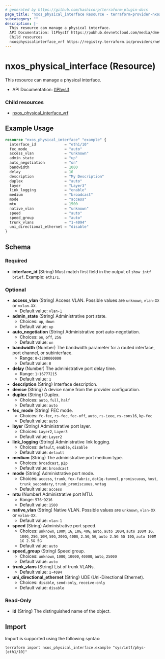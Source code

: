```yaml
---
# generated by https://github.com/hashicorp/terraform-plugin-docs
page_title: "nxos_physical_interface Resource - terraform-provider-nxos"
subcategory: ""
description: |-
  This resource can manage a physical interface.
  API Documentation: l1PhysIf https://pubhub.devnetcloud.com/media/dme-docs-10-2-2/docs/System/l1:PhysIf/
  Child resources
  nxosphysicalinterface_vrf https://registry.terraform.io/providers/netascode/nxos/latest/docs/resources/physical_interface_vrf
---
```


# nxos_physical_interface (Resource)

This resource can manage a physical interface.

- API Documentation: [l1PhysIf](https://pubhub.devnetcloud.com/media/dme-docs-10-2-2/docs/System/l1:PhysIf/)

### Child resources

- [nxos_physical_interface_vrf](https://registry.terraform.io/providers/netascode/nxos/latest/docs/resources/physical_interface_vrf)

## Example Usage

```terraform
resource "nxos_physical_interface" "example" {
  interface_id             = "eth1/10"
  fec_mode                 = "auto"
  access_vlan              = "unknown"
  admin_state              = "up"
  auto_negotiation         = "on"
  bandwidth                = 1000
  delay                    = 10
  description              = "My Description"
  duplex                   = "auto"
  layer                    = "Layer3"
  link_logging             = "enable"
  medium                   = "broadcast"
  mode                     = "access"
  mtu                      = 1500
  native_vlan              = "unknown"
  speed                    = "auto"
  speed_group              = "auto"
  trunk_vlans              = "1-4094"
  uni_directional_ethernet = "disable"
}
```

<!-- schema generated by tfplugindocs -->
## Schema

### Required

- **interface_id** (String) Must match first field in the output of `show intf brief`. Example: `eth1/1`.

### Optional

- **access_vlan** (String) Access VLAN. Possible values are `unknown`, `vlan-XX` or `vxlan-XX`.
  - Default value: `vlan-1`
- **admin_state** (String) Administrative port state.
  - Choices: `up`, `down`
  - Default value: `up`
- **auto_negotiation** (String) Administrative port auto-negotiation.
  - Choices: `on`, `off`, `25G`
  - Default value: `on`
- **bandwidth** (Number) The bandwidth parameter for a routed interface, port channel, or subinterface.
  - Range: `0`-`3200000000`
  - Default value: `0`
- **delay** (Number) The administrative port delay time.
  - Range: `1`-`16777215`
  - Default value: `1`
- **description** (String) Interface description.
- **device** (String) A device name from the provider configuration.
- **duplex** (String) Duplex.
  - Choices: `auto`, `full`, `half`
  - Default value: `auto`
- **fec_mode** (String) FEC mode.
  - Choices: `fc-fec`, `rs-fec`, `fec-off`, `auto`, `rs-ieee`, `rs-cons16`, `kp-fec`
  - Default value: `auto`
- **layer** (String) Administrative port layer.
  - Choices: `Layer2`, `Layer3`
  - Default value: `Layer2`
- **link_logging** (String) Administrative link logging.
  - Choices: `default`, `enable`, `disable`
  - Default value: `default`
- **medium** (String) The administrative port medium type.
  - Choices: `broadcast`, `p2p`
  - Default value: `broadcast`
- **mode** (String) Administrative port mode.
  - Choices: `access`, `trunk`, `fex-fabric`, `dot1q-tunnel`, `promiscuous`, `host`, `trunk_secondary`, `trunk_promiscuous`, `vntag`
  - Default value: `access`
- **mtu** (Number) Administrative port MTU.
  - Range: `576`-`9216`
  - Default value: `1500`
- **native_vlan** (String) Native VLAN. Possible values are `unknown`, `vlan-XX` or `vxlan-XX`.
  - Default value: `vlan-1`
- **speed** (String) Administrative port speed.
  - Choices: `unknown`, `100M`, `1G`, `10G`, `40G`, `auto`, `auto 100M`, `auto 100M 1G`, `100G`, `25G`, `10M`, `50G`, `200G`, `400G`, `2.5G`, `5G`, `auto 2.5G 5G 10G`, `auto 100M 1G 2.5G 5G`
  - Default value: `auto`
- **speed_group** (String) Speed group.
  - Choices: `unknown`, `1000`, `10000`, `40000`, `auto`, `25000`
  - Default value: `auto`
- **trunk_vlans** (String) List of trunk VLANs.
  - Default value: `1-4094`
- **uni_directional_ethernet** (String) UDE (Uni-Directional Ethernet).
  - Choices: `disable`, `send-only`, `receive-only`
  - Default value: `disable`

### Read-Only

- **id** (String) The distinguished name of the object.

## Import

Import is supported using the following syntax:

```shell
terraform import nxos_physical_interface.example "sys/intf/phys-[eth1/10]"
```
